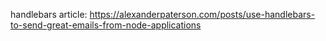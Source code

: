 

handlebars article: https://alexanderpaterson.com/posts/use-handlebars-to-send-great-emails-from-node-applications

